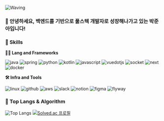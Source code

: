 <!-- Header -->
![Waving](https://capsule-render.vercel.app/api?type=waving&height=200&text=Build%20A%20Better%20Tomorrow!&20fontAlign=40&fontAlignY=40&color=gradient)



### 🙇 안녕하세요, 백엔드를 기반으로 풀스텍 개발자로 성장해나가고 있는 박준아입니다!

<!-- Body -->

### 🦾 Skills
**🧑‍💻 Lang and Frameworks**
<!-- Oracle의 요청으로 Java 로고가 Simple Icons에서 삭제되었기에 대신 OpenJDK의 로고를 사용 -->
![java](https://img.shields.io/badge/java-ffffff.svg?&style=for-the-badge&logo=openjdk&logoColor=black)
![spring](https://img.shields.io/badge/spring-6DB33F.svg?&style=for-the-badge&logo=spring&logoColor=white)
![python](https://img.shields.io/badge/python-3776AB.svg?&style=for-the-badge&logo=python&logoColor=white)
![kotlin](https://img.shields.io/badge/kotlin-7F52FF.svg?&style=for-the-badge&logo=kotlin&logoColor=white)
![javascript](https://img.shields.io/badge/javascript-F7DF1E.svg?&style=for-the-badge&logo=javascript&logoColor=white)
![vuedotjs](https://img.shields.io/badge/vue.js-4FC08D.svg?&style=for-the-badge&logo=vuedotjs&logoColor=white)
![socket](https://img.shields.io/badge/socket-C93CD7.svg?&style=for-the-badge&logo=socket&logoColor=white)
![next](https://img.shields.io/badge/Next-000000?logo=Next.js&logoColor=white&style=for-the-badge)
![docker](https://img.shields.io/badge/docker-2496ED?logo=docker&logoColor=white&style=for-the-badge)


**🛠️ Infra and Tools**

![linux](https://img.shields.io/badge/linux-FCC624.svg?&style=for-the-badge&logo=linux&logoColor=white)
![github](https://img.shields.io/badge/github-181717.svg?&style=for-the-badge&logo=github&logoColor=white)
![aws](https://img.shields.io/badge/aws-232F3E.svg?&style=for-the-badge&logo=amazonaws&logoColor=white)
![slack](https://img.shields.io/badge/slack-4A154B.svg?&style=for-the-badge&logo=slack&logoColor=white)
![notion](https://img.shields.io/badge/notion-000000.svg?&style=for-the-badge&logo=notion&logoColor=white)
![figma](https://img.shields.io/badge/figma-F24E1E.svg?&style=for-the-badge&logo=figma&logoColor=white)
![flyway](https://img.shields.io/badge/flyway-CC0200.svg?&style=for-the-badge&logo=flyway&logoColor=white)



### 🚌 Top Langs & Algorithm
![Top Langs](https://github-readme-stats.vercel.app/api/top-langs/?username=bagjuna&layout=compact)
[![Solved.ac
프로필](http://mazassumnida.wtf/api/v2/generate_badge?boj=is21010)](https://solved.ac/profile/is21010)
